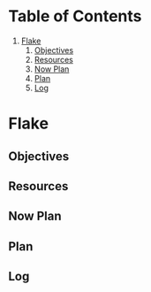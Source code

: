 
# Table of Contents

1.  [Flake](#org72b9c0d)
    1.  [Objectives](#org40a01ca)
    2.  [Resources](#orga623830)
    3.  [Now Plan](#org41c21b3)
    4.  [Plan](#org0e9b98c)
    5.  [Log](#orgb8de799)



<a id="org72b9c0d"></a>

# Flake


<a id="org40a01ca"></a>

## Objectives


<a id="orga623830"></a>

## Resources


<a id="org41c21b3"></a>

## Now Plan


<a id="org0e9b98c"></a>

## Plan


<a id="orgb8de799"></a>

## Log

